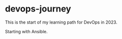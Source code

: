 # devops-journey

This is the start of my learning path for DevOps in 2023. 

Starting with Ansible. 

